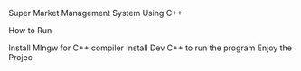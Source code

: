 Super Market Management System Using C++

How to Run 

Install MIngw for C++ compiler 
Install Dev C++ to run the program 
Enjoy the Projec 
